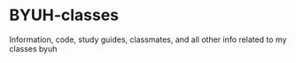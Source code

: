 # BYUH-classes
Information, code, study guides, classmates, and all other info related to my classes byuh
